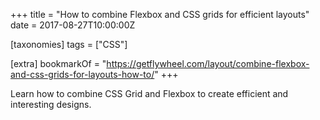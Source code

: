 +++
title = "How to combine Flexbox and CSS grids for efficient layouts"
date = 2017-08-27T10:00:00Z

[taxonomies]
tags = ["CSS"]

[extra]
bookmarkOf = "https://getflywheel.com/layout/combine-flexbox-and-css-grids-for-layouts-how-to/"
+++

Learn how to combine CSS Grid and Flexbox to create efficient and interesting designs.
